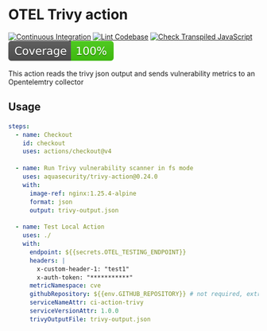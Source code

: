 # OTEL Trivy action 

[![Continuous Integration](https://github.com/zgpcy/otel-metrics-action/actions/workflows/ci.yml/badge.svg)](https://github.com/zgpcy/otel-metrics-action/actions/workflows/ci.yml)
[![Lint Codebase](https://github.com/zgpcy/otel-metrics-action/actions/workflows/linter.yml/badge.svg)](https://github.com/zgpcy/otel-metrics-action/actions/workflows/linter.yml)
[![Check Transpiled JavaScript](https://github.com/zgpcy/otel-metrics-action/actions/workflows/check-dist.yml/badge.svg)](https://github.com/zgpcy/otel-metrics-action/actions/workflows/check-dist.yml)
[![Coverage](./badges/coverage.svg)](./badges/coverage.svg)

This action reads the trivy json output and sends vulnerability metrics to an Opentelemtry collector


## Usage

```yaml
steps:
  - name: Checkout
    id: checkout
    uses: actions/checkout@v4

  - name: Run Trivy vulnerability scanner in fs mode
    uses: aquasecurity/trivy-action@0.24.0
    with:
      image-ref: nginx:1.25.4-alpine
      format: json
      output: trivy-output.json

  - name: Test Local Action
    uses: ./
    with:
      endpoint: ${{secrets.OTEL_TESTING_ENDPOINT}}
      headers: |
        x-custom-header-1: "test1"
        x-auth-token: "***********"
      metricNamespace: cve
      githubRepository: ${{env.GITHUB_REPOSITORY}} # not required, extracted from env
      serviceNameAttr: ci-action-trivy
      serviceVersionAttr: 1.0.0
      trivyOutputFile: trivy-output.json
```

